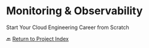 # Monitoring & Observability
Start Your Cloud Engineering Career from Scratch

🔙 [Return to Project Index](https://github.com/mikepfeiffer/cloud-career-playbook)